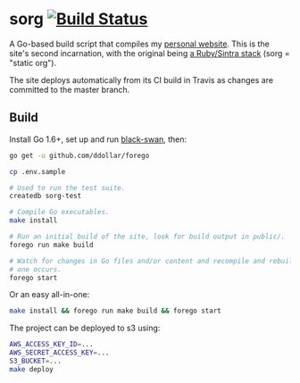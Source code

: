 # sorg [![Build Status](https://travis-ci.org/brandur/sorg.svg?branch=master)](https://travis-ci.org/brandur/sorg)

A Go-based build script that compiles my [personal website][brandur]. This is
the site's second incarnation, with the original being [a Ruby/Sintra
stack][org] (sorg = "static org").

The site deploys automatically from its CI build in Travis as changes are
committed to the master branch.

## Build

Install Go 1.6+, set up and run [black-swan][black-swan], then:

``` sh
go get -u github.com/ddollar/forego

cp .env.sample

# Used to run the test suite.
createdb sorg-test

# Compile Go executables.
make install

# Run an initial build of the site, look for build output in public/.
forego run make build

# Watch for changes in Go files and/or content and recompile and rebuild when
# one occurs.
forego start
```

Or an easy all-in-one:

``` sh
make install && forego run make build && forego start
```

The project can be deployed to s3 using:

``` sh
AWS_ACCESS_KEY_ID=...
AWS_SECRET_ACCESS_KEY=...
S3_BUCKET=...
make deploy
```

[black-swan]: https://github.com/brandur/black-swan
[brandur]: https://brandur.org
[org]: https://github.com/brandur/org

